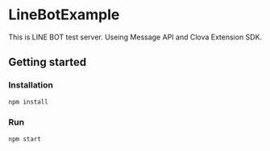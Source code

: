 # LineBotExample

This is LINE BOT test server.
Useing Message API and Clova Extension SDK.

## Getting started

### Installation

```sh
npm install
```

### Run

```sh
npm start
```
